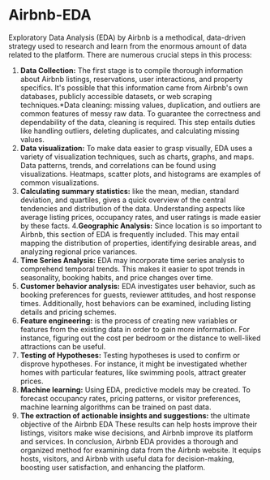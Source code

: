 # Airbnb-EDA
Exploratory Data Analysis (EDA) by Airbnb is a methodical, data-driven strategy used to research and learn from the enormous amount of data related to the platform. There are numerous crucial steps in this process:
1. **Data Collection:** The first stage is to compile thorough information about Airbnb listings, reservations, user interactions, and property specifics. It's possible that this information came from Airbnb's own databases, publicly accessible datasets, or web scraping techniques.*Data cleaning: missing values, duplication, and outliers are common features of messy raw data. To guarantee the correctness and dependability of the data, cleaning is required. This step entails duties like handling outliers, deleting duplicates, and calculating missing values.
2. **Data visualization:** To make data easier to grasp visually, EDA uses a variety of visualization techniques, such as charts, graphs, and maps. Data patterns, trends, and correlations can be found using visualizations. Heatmaps, scatter plots, and histograms are examples of common visualizations.
3. **Calculating summary statistics:** like the mean, median, standard deviation, and quartiles, gives a quick overview of the central tendencies and distribution of the data. Understanding aspects like average listing prices, occupancy rates, and user ratings is made easier by these facts.
4.**Geographic Analysis:** Since location is so important to Airbnb, this section of EDA is frequently included. This may entail mapping the distribution of properties, identifying desirable areas, and analyzing regional price variances.
5. **Time Series Analysis:** EDA may incorporate time series analysis to comprehend temporal trends. This makes it easier to spot trends in seasonality, booking habits, and price changes over time.
6. **Customer behavior analysis:** EDA investigates user behavior, such as booking preferences for guests, reviewer attitudes, and host response times. Additionally, host behaviors can be examined, including listing details and pricing schemes.
7. **Feature engineering:** is the process of creating new variables or features from the existing data in order to gain more information. For instance, figuring out the cost per bedroom or the distance to well-liked attractions can be useful.
8. **Testing of Hypotheses:** Testing hypotheses is used to confirm or disprove hypotheses. For instance, it might be investigated whether homes with particular features, like swimming pools, attract greater prices.
9. **Machine learning:** Using EDA, predictive models may be created. To forecast occupancy rates, pricing patterns, or visitor preferences, machine learning algorithms can be trained on past data.
10. **The extraction of actionable insights and suggestions:** the ultimate objective of the Airbnb EDA These results can help hosts improve their listings, visitors make wise decisions, and Airbnb improve its platform and services.
In conclusion, Airbnb EDA provides a thorough and organized method for examining data from the Airbnb website. It equips hosts, visitors, and Airbnb with useful data for decision-making, boosting user satisfaction, and enhancing the platform.


